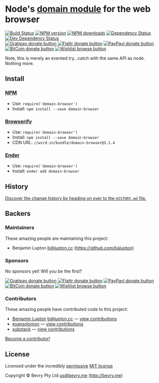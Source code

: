 
<!-- TITLE/ -->

# Node's [domain module](http://nodejs.org/api/domain.html) for the web browser

<!-- /TITLE -->


<!-- BADGES/ -->

[![Build Status](https://img.shields.io/travis/bevry/domain-browser/master.svg)](http://travis-ci.org/bevry/domain-browser "Check this project's build status on TravisCI")
[![NPM version](https://img.shields.io/npm/v/domain-browser.svg)](https://npmjs.org/package/domain-browser "View this project on NPM")
[![NPM downloads](https://img.shields.io/npm/dm/domain-browser.svg)](https://npmjs.org/package/domain-browser "View this project on NPM")
[![Dependency Status](https://img.shields.io/david/bevry/domain-browser.svg)](https://david-dm.org/bevry/domain-browser)
[![Dev Dependency Status](https://img.shields.io/david/dev/bevry/domain-browser.svg)](https://david-dm.org/bevry/domain-browser#info=devDependencies)<br/>
[![Gratipay donate button](https://img.shields.io/gratipay/bevry.svg)](https://www.gratipay.com/bevry/ "Donate weekly to this project using Gratipay")
[![Flattr donate button](https://img.shields.io/badge/flattr-donate-yellow.svg)](http://flattr.com/thing/344188/balupton-on-Flattr "Donate monthly to this project using Flattr")
[![PayPayl donate button](https://img.shields.io/badge/paypal-donate-yellow.svg)](https://www.paypal.com/cgi-bin/webscr?cmd=_s-xclick&hosted_button_id=QB8GQPZAH84N6 "Donate once-off to this project using Paypal")
[![BitCoin donate button](https://img.shields.io/badge/bitcoin-donate-yellow.svg)](https://coinbase.com/checkouts/9ef59f5479eec1d97d63382c9ebcb93a "Donate once-off to this project using BitCoin")
[![Wishlist browse button](https://img.shields.io/badge/wishlist-donate-yellow.svg)](http://amzn.com/w/2F8TXKSNAFG4V "Buy an item on our wishlist for us")

<!-- /BADGES -->


<!-- DESCRIPTION/ -->

Note, this is merely an evented try...catch with the same API as node. Nothing more.

<!-- /DESCRIPTION -->


<!-- INSTALL/ -->

## Install

### [NPM](http://npmjs.org/)
- Use: `require('domain-browser')`
- Install: `npm install --save domain-browser`

### [Browserify](http://browserify.org/)
- Use: `require('domain-browser')`
- Install: `npm install --save domain-browser`
- CDN URL: `//wzrd.in/bundle/domain-browser@1.1.4`

### [Ender](http://ender.jit.su/)
- Use: `require('domain-browser')`
- Install: `ender add domain-browser`

<!-- /INSTALL -->


<!-- HISTORY/ -->

## History
[Discover the change history by heading on over to the `HISTORY.md` file.](https://github.com/bevry/domain-browser/blob/master/HISTORY.md#files)

<!-- /HISTORY -->


<!-- BACKERS/ -->

## Backers

### Maintainers

These amazing people are maintaining this project:

- Benjamin Lupton <b@lupton.cc> (https://github.com/balupton)

### Sponsors

No sponsors yet! Will you be the first?

[![Gratipay donate button](https://img.shields.io/gratipay/bevry.svg)](https://www.gratipay.com/bevry/ "Donate weekly to this project using Gratipay")
[![Flattr donate button](https://img.shields.io/badge/flattr-donate-yellow.svg)](http://flattr.com/thing/344188/balupton-on-Flattr "Donate monthly to this project using Flattr")
[![PayPayl donate button](https://img.shields.io/badge/paypal-donate-yellow.svg)](https://www.paypal.com/cgi-bin/webscr?cmd=_s-xclick&hosted_button_id=QB8GQPZAH84N6 "Donate once-off to this project using Paypal")
[![BitCoin donate button](https://img.shields.io/badge/bitcoin-donate-yellow.svg)](https://coinbase.com/checkouts/9ef59f5479eec1d97d63382c9ebcb93a "Donate once-off to this project using BitCoin")
[![Wishlist browse button](https://img.shields.io/badge/wishlist-donate-yellow.svg)](http://amzn.com/w/2F8TXKSNAFG4V "Buy an item on our wishlist for us")

### Contributors

These amazing people have contributed code to this project:

- [Benjamin Lupton](https://github.com/balupton) <b@lupton.cc> — [view contributions](https://github.com/bevry/domain-browser/commits?author=balupton)
- [evansolomon](https://github.com/evansolomon) — [view contributions](https://github.com/bevry/domain-browser/commits?author=evansolomon)
- [substack](https://github.com/substack) — [view contributions](https://github.com/bevry/domain-browser/commits?author=substack)

[Become a contributor!](https://github.com/bevry/domain-browser/blob/master/CONTRIBUTING.md#files)

<!-- /BACKERS -->


<!-- LICENSE/ -->

## License

Licensed under the incredibly [permissive](http://en.wikipedia.org/wiki/Permissive_free_software_licence) [MIT license](http://creativecommons.org/licenses/MIT/)

Copyright &copy; Bevry Pty Ltd <us@bevry.me> (http://bevry.me)

<!-- /LICENSE -->


